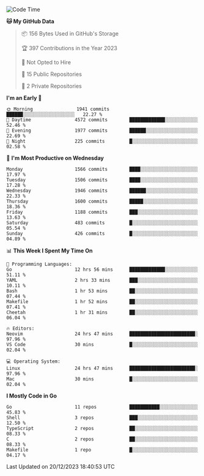 <!--START_SECTION:waka-->
![Code Time](http://img.shields.io/badge/Code%20Time-293%20hrs%2027%20mins-blue)

**🐱 My GitHub Data** 

> 📦 156 Bytes Used in GitHub's Storage 
 > 
> 🏆 397 Contributions in the Year 2023
 > 
> 🚫 Not Opted to Hire
 > 
> 📜 15 Public Repositories 
 > 
> 🔑 2 Private Repositories 
 > 
**I'm an Early 🐤** 

```text
🌞 Morning                1941 commits        ██████░░░░░░░░░░░░░░░░░░░   22.27 % 
🌆 Daytime                4572 commits        █████████████░░░░░░░░░░░░   52.46 % 
🌃 Evening                1977 commits        ██████░░░░░░░░░░░░░░░░░░░   22.69 % 
🌙 Night                  225 commits         █░░░░░░░░░░░░░░░░░░░░░░░░   02.58 % 
```
📅 **I'm Most Productive on Wednesday** 

```text
Monday                   1566 commits        ████░░░░░░░░░░░░░░░░░░░░░   17.97 % 
Tuesday                  1506 commits        ████░░░░░░░░░░░░░░░░░░░░░   17.28 % 
Wednesday                1946 commits        ██████░░░░░░░░░░░░░░░░░░░   22.33 % 
Thursday                 1600 commits        █████░░░░░░░░░░░░░░░░░░░░   18.36 % 
Friday                   1188 commits        ███░░░░░░░░░░░░░░░░░░░░░░   13.63 % 
Saturday                 483 commits         █░░░░░░░░░░░░░░░░░░░░░░░░   05.54 % 
Sunday                   426 commits         █░░░░░░░░░░░░░░░░░░░░░░░░   04.89 % 
```


📊 **This Week I Spent My Time On** 

```text
💬 Programming Languages: 
Go                       12 hrs 56 mins      █████████████░░░░░░░░░░░░   51.11 % 
YAML                     2 hrs 33 mins       ███░░░░░░░░░░░░░░░░░░░░░░   10.11 % 
Bash                     1 hr 53 mins        ██░░░░░░░░░░░░░░░░░░░░░░░   07.44 % 
Makefile                 1 hr 52 mins        ██░░░░░░░░░░░░░░░░░░░░░░░   07.41 % 
Cheetah                  1 hr 31 mins        ██░░░░░░░░░░░░░░░░░░░░░░░   06.04 % 

🔥 Editors: 
Neovim                   24 hrs 47 mins      ████████████████████████░   97.96 % 
VS Code                  30 mins             █░░░░░░░░░░░░░░░░░░░░░░░░   02.04 % 

💻 Operating System: 
Linux                    24 hrs 47 mins      ████████████████████████░   97.96 % 
Mac                      30 mins             █░░░░░░░░░░░░░░░░░░░░░░░░   02.04 % 
```

**I Mostly Code in Go** 

```text
Go                       11 repos            ███████████░░░░░░░░░░░░░░   45.83 % 
Shell                    3 repos             ███░░░░░░░░░░░░░░░░░░░░░░   12.50 % 
TypeScript               2 repos             ██░░░░░░░░░░░░░░░░░░░░░░░   08.33 % 
C                        2 repos             ██░░░░░░░░░░░░░░░░░░░░░░░   08.33 % 
Makefile                 1 repo              █░░░░░░░░░░░░░░░░░░░░░░░░   04.17 % 
```




 Last Updated on 20/12/2023 18:40:53 UTC
<!--END_SECTION:waka-->
